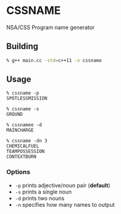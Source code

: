 # CSSNAME

NSA/CSS Program name generator

## Building

```sh
% g++ main.cc -std=c++11 -o cssname
```

## Usage

```
% cssname -p
SPOTLESSMISSION

% cssname -s
GROUND

% cssnamee -d
MAINCHARGE

% cssname -dn 3
CHEMICALFUEL
TEAMPOSSESSION
CONTEXTBURN
```

### Options

- `-p` prints adjective/noun pair (**default**)
- `-s` prints a single noun
- `-d` prints two nouns
- `-n` specifies how many names to output
